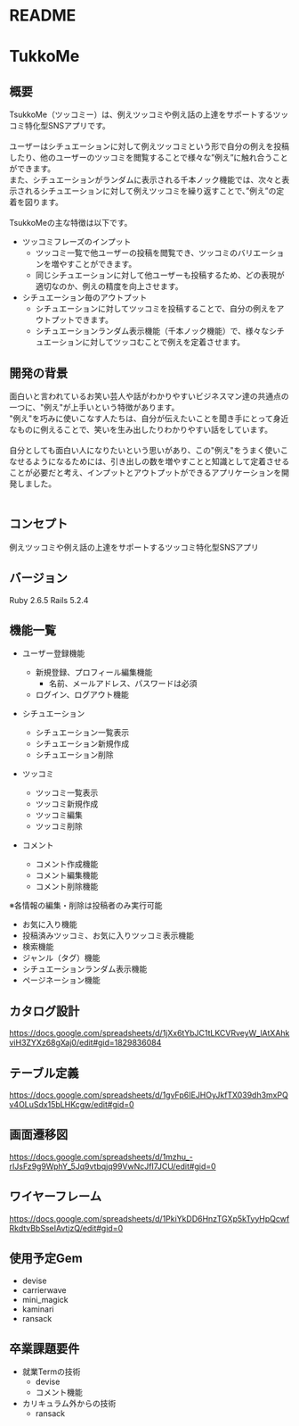 # README

# TukkoMe

## 概要
TsukkoMe（ツッコミー）は、例えツッコミや例え話の上達をサポートするツッコミ特化型SNSアプリです。<br>
<br>
ユーザーはシチュエーションに対して例えツッコミという形で自分の例えを投稿したり、他のユーザーのツッコミを閲覧することで様々な”例え”に触れ合うことができます。<br>
また、シチュエーションがランダムに表示される千本ノック機能では、次々と表示されるシチュエーションに対して例えツッコミを繰り返すことで、”例え”の定着を図ります。<br>
<br>
TsukkoMeの主な特徴は以下です。<br>
  * ツッコミフレーズのインプット
    * ツッコミ一覧で他ユーザーの投稿を閲覧でき、ツッコミのバリエーションを増やすことができます。
    * 同じシチュエーションに対して他ユーザーも投稿するため、どの表現が適切なのか、例えの精度を向上させます。
  * シチュエーション毎のアウトプット
    * シチュエーションに対してツッコミを投稿することで、自分の例えをアウトプットできます。
    * シチュエーションランダム表示機能（千本ノック機能）で、様々なシチュエーションに対してツッコむことで例えを定着させます。

## 開発の背景
面白いと言われているお笑い芸人や話がわかりやすいビジネスマン達の共通点の一つに、"例え"が上手いという特徴があります。<br>
"例え"を巧みに使いこなす人たちは、自分が伝えたいことを聞き手にとって身近なものに例えることで、笑いを生み出したりわかりやすい話をしています。<br>
<br>
自分としても面白い人になりたいという思いがあり、この"例え"をうまく使いこなせるようになるためには、引き出しの数を増やすことと知識として定着させることが必要だと考え、インプットとアウトプットができるアプリケーションを開発しました。<br>
<br>

## コンセプト
例えツッコミや例え話の上達をサポートするツッコミ特化型SNSアプリ

## バージョン
Ruby 2.6.5
Rails 5.2.4

## 機能一覧
* ユーザー登録機能
  * 新規登録、プロフィール編集機能
    * 名前、メールアドレス、パスワードは必須
  * ログイン、ログアウト機能

* シチュエーション
  * シチュエーション一覧表示
  * シチュエーション新規作成
  * シチュエーション削除

* ツッコミ
  * ツッコミ一覧表示
  * ツッコミ新規作成
  * ツッコミ編集
  * ツッコミ削除

* コメント
  * コメント作成機能
  * コメント編集機能
  * コメント削除機能

※各情報の編集・削除は投稿者のみ実行可能

* お気に入り機能
* 投稿済みツッコミ、お気に入りツッコミ表示機能
* 検索機能
* ジャンル（タグ）機能
* シチュエーションランダム表示機能
* ページネーション機能

## カタログ設計
https://docs.google.com/spreadsheets/d/1jXx6tYbJC1tLKCVRveyW_lAtXAhkviH3ZYXz68gXaj0/edit#gid=1829836084

## テーブル定義
https://docs.google.com/spreadsheets/d/1gvFp6IEJHOyJkfTX039dh3mxPQv4OLuSdx15bLHKcgw/edit#gid=0

## 画面遷移図
https://docs.google.com/spreadsheets/d/1mzhu_-rIJsFz9g9WphY_5Jq9vtbqjq99VwNcJfI7JCU/edit#gid=0

## ワイヤーフレーム
https://docs.google.com/spreadsheets/d/1PkiYkDD6HnzTGXp5kTyyHpQcwfRkdtvBbSseIAvtjzQ/edit#gid=0

## 使用予定Gem
* devise
* carrierwave
* mini_magick
* kaminari
* ransack

## 卒業課題要件
* 就業Termの技術
  * devise
  * コメント機能
* カリキュラム外からの技術
  * ransack
